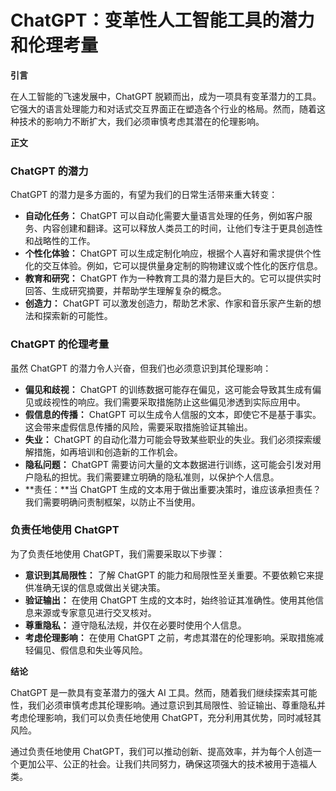 # ChatGPT：变革性人工智能工具的潜力和伦理考量

**引言**

在人工智能的飞速发展中，ChatGPT 脱颖而出，成为一项具有变革潜力的工具。它强大的语言处理能力和对话式交互界面正在塑造各个行业的格局。然而，随着这种技术的影响力不断扩大，我们必须审慎考虑其潜在的伦理影响。

**正文**

### ChatGPT 的潜力

ChatGPT 的潜力是多方面的，有望为我们的日常生活带来重大转变：

- **自动化任务：** ChatGPT 可以自动化需要大量语言处理的任务，例如客户服务、内容创建和翻译。这可以释放人类员工的时间，让他们专注于更具创造性和战略性的工作。
- **个性化体验：** ChatGPT 可以生成定制化响应，根据个人喜好和需求提供个性化的交互体验。例如，它可以提供量身定制的购物建议或个性化的医疗信息。
- **教育和研究：** ChatGPT 作为一种教育工具的潜力是巨大的。它可以提供实时回答、生成研究摘要，并帮助学生理解复杂的概念。
- **创造力：** ChatGPT 可以激发创造力，帮助艺术家、作家和音乐家产生新的想法和探索新的可能性。

### ChatGPT 的伦理考量

虽然 ChatGPT 的潜力令人兴奋，但我们也必须意识到其伦理影响：

- **偏见和歧视：** ChatGPT 的训练数据可能存在偏见，这可能会导致其生成有偏见或歧视性的响应。我们需要采取措施防止这些偏见渗透到实际应用中。
- **假信息的传播：** ChatGPT 可以生成令人信服的文本，即使它不是基于事实。这会带来虚假信息传播的风险，需要采取措施验证其输出。
- **失业：** ChatGPT 的自动化潜力可能会导致某些职业的失业。我们必须探索缓解措施，如再培训和创造新的工作机会。
- **隐私问题：** ChatGPT 需要访问大量的文本数据进行训练，这可能会引发对用户隐私的担忧。我们需要建立明确的隐私准则，以保护个人信息。
- **责任：**当 ChatGPT 生成的文本用于做出重要决策时，谁应该承担责任？我们需要明确问责制框架，以防止不当使用。

### 负责任地使用 ChatGPT

为了负责任地使用 ChatGPT，我们需要采取以下步骤：

- **意识到其局限性：** 了解 ChatGPT 的能力和局限性至关重要。不要依赖它来提供准确无误的信息或做出关键决策。
- **验证输出：** 在使用 ChatGPT 生成的文本时，始终验证其准确性。使用其他信息来源或专家意见进行交叉核对。
- **尊重隐私：** 遵守隐私法规，并仅在必要时使用个人信息。
- **考虑伦理影响：** 在使用 ChatGPT 之前，考虑其潜在的伦理影响。采取措施减轻偏见、假信息和失业等风险。

**结论**

ChatGPT 是一款具有变革潜力的强大 AI 工具。然而，随着我们继续探索其可能性，我们必须审慎考虑其伦理影响。通过意识到其局限性、验证输出、尊重隐私并考虑伦理影响，我们可以负责任地使用 ChatGPT，充分利用其优势，同时减轻其风险。

通过负责任地使用 ChatGPT，我们可以推动创新、提高效率，并为每个人创造一个更加公平、公正的社会。让我们共同努力，确保这项强大的技术被用于造福人类。
